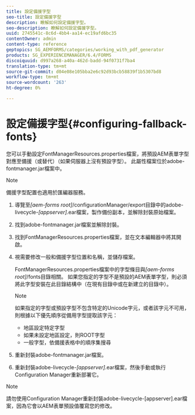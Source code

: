```yaml
---
title: 設定備援字型
seo-title: 設定備援字型
description: 瞭解如何設定備援字型。
seo-description: 瞭解如何設定備援字型。
uuid: 2745541c-8c6d-4bb4-aa14-ec19afd6bc35
contentOwner: admin
content-type: reference
geptopics: SG_AEMFORMS/categories/working_with_pdf_generator
products: SG_EXPERIENCEMANAGER/6.4/FORMS
discoiquuid: d997a268-a40a-462d-badd-94f0731f7ba4
translation-type: tm+mt
source-git-commit: d04e08e105bba2e6c92d93bcb58839f1b5307bd8
workflow-type: tm+mt
source-wordcount: '263'
ht-degree: 0%

---
```



# 設定備援字型{#configuring-fallback-fonts}

您可以手動設定FontManagerResources.properties檔案，將預設AEM表單字型對應至備援（或替代）（如果伺服器上沒有預設字型）。 此屬性檔案位於adobe-fontmanager.jar檔案中。

>[!NOTE]
>
>備援字型配置也適用於匯編器服務。

1. 導覽至&#x200B;*[aem-forms root]*/configurationManager/export目錄中的adobe-livecycle-*[appserver]*.ear檔案，製作備份副本，並解除封裝原始檔案。
1. 找到adobe-fontmanager.jar檔案並解除封裝。
1. 找到FontManagerResources.properties檔案，並在文本編輯器中將其開啟。
1. 視需要修改一般和備援字型位置和名稱，並儲存檔案。

   FontManagerResources.properties檔案中的字型條目與&#x200B;*[aem-forms root]*/fonts目錄相關。 如果您指定的字型不是預設的AEM表單字型，則必須將此字型安裝在此目錄結構中（在現有目錄中或在新建立的目錄中）。

   >[!NOTE]
   >
   >如果指定的字型或預設字型不包含特定的Unicode字元，或者該字元不可用，則根據以下優先順序從備用字型提取該字元：

   * 地區設定特定字型
   * 如果未設定地區設定，則ROOT字型
   * 一般字型，依備援表格中的順序集搜尋

1. 重新封裝adobe-fontmanager.jar檔案。
1. 重新封裝adobe-livecycle-*[appserver]*.ear檔案，然後手動或執行Configuration Manager重新部署它。

>[!NOTE]
>
>請勿使用Configuration Manager重新封裝adobe-livecycle-[appserver].ear檔案，因為它會以AEM表單預設值覆寫您的修改。


